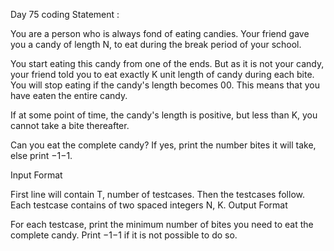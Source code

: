 Day 75 coding Statement : 

You are a person who is always fond of eating candies. Your friend gave you a candy of length N, to eat during the break period of your school.

You start eating this candy from one of the ends. But as it is not your candy, your friend told you to eat exactly K unit length of candy during each bite. You will stop eating if the candy's length becomes 00. This means that you have eaten the entire candy.

If at some point of time, the candy's length is positive, but less than K, you cannot take a bite thereafter.

Can you eat the complete candy? If yes, print the number bites it will take, else print −1−1.

Input Format

First line will contain T, number of testcases. Then the testcases follow.
Each testcase contains of two spaced integers N, K.
Output Format

For each testcase, print the minimum number of bites you need to eat the complete candy. Print −1−1 if it is not possible to do so.